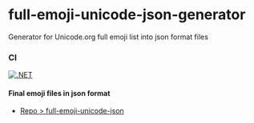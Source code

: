 # full-emoji-unicode-json-generator
Generator for Unicode.org full emoji list into json format files

### CI
[![.NET](https://github.com/fernandezja/full-emoji-unicode-json-generator/actions/workflows/CI-dotnet.yml/badge.svg)](https://github.com/fernandezja/full-emoji-unicode-json-generator/actions/workflows/CI-dotnet.yml)

#### Final emoji files in json format
- [Repo > full-emoji-unicode-json](https://github.com/fernandezja/full-emoji-unicode-json)